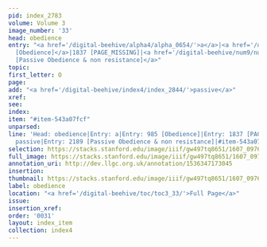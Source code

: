 ```yaml
---
pid: index_2783
volume: Volume 3
image_number: '33'
head: obedience
entry: "<a href='/digital-beehive/alpha4/alpha_0654/'>a</a>|<a href='/digital-beehive/num4/num_1314/'>985
  [Obedience]</a>|1837 [PAGE_MISSING]|<a href='/digital-beehive/num9/num_3132/'>2189
  [Passive Obedience & non resistance]</a>"
topic:
first_letter: O
page:
add: "<a href='/digital-beehive/index4/index_2844/'>passive</a>"
xref:
see:
index:
item: "#item-543a07fcf"
unparsed:
line: 'Head: obedience|Entry: a|Entry: 985 [Obedience]|Entry: 1837 [PAGE_MISSING]|Add:
  passive|Entry: 2189 [Passive Obedience & non resistance]|#item-543a07fcf'
selection: https://stacks.stanford.edu/image/iiif/gw497tq8651/1607_0976/145,1641,789,260/full/0/default.jpg
full_image: https://stacks.stanford.edu/image/iiif/gw497tq8651/1607_0976/full/full/0/default.jpg
annotation_uri: http://dev.llgc.org.uk/annotation/1536347173045
insertion:
thumbnail: https://stacks.stanford.edu/image/iiif/gw497tq8651/1607_0976/145,1641,789,260/150,/0/default.jpg
label: obedience
location: "<a href='/digital-beehive/toc/toc3_33/'>Full Page</a>"
issue:
insertion_xref:
order: '0031'
layout: index_item
collection: index4
---
```

